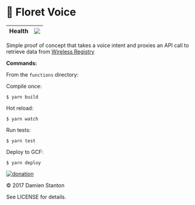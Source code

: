 # 🤖  Floret Voice

| Health | ![](https://travis-ci.org/damienstanton/floret-voice.svg?branch=master) |
| --- | --- |

Simple proof of concept that takes a voice intent and proxies an API call to retrieve data from [Wireless Registry](https://wirelessregistry.com/index.html)

**Commands:**

From the `functions` directory:

Compile once:
```
$ yarn build
```
Hot reload:
```
$ yarn watch
```
Run tests:
```
$ yarn test
```
Deploy to GCF:
```
$ yarn deploy
```

[![donation](https://img.shields.io/badge/☕️-Buy_me_coffee-green.svg)](https://paypal.me/damienstanton) 

© 2017 Damien Stanton

See LICENSE for details.
